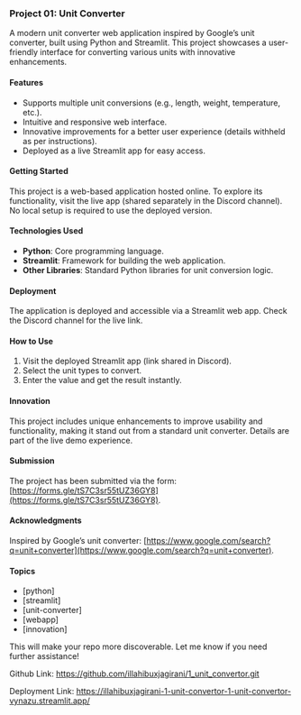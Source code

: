 ### Project 01: Unit Converter
A modern unit converter web application inspired by Google’s unit converter, built using Python and Streamlit. This project showcases a user-friendly interface for converting various units with innovative enhancements.

#### Features
- Supports multiple unit conversions (e.g., length, weight, temperature, etc.).
- Intuitive and responsive web interface.
- Innovative improvements for a better user experience (details withheld as per instructions).
- Deployed as a live Streamlit app for easy access.

#### Getting Started
This project is a web-based application hosted online. To explore its functionality, visit the live app (shared separately in the Discord channel). No local setup is required to use the deployed version.

#### Technologies Used
- **Python**: Core programming language.
- **Streamlit**: Framework for building the web application.
- **Other Libraries**: Standard Python libraries for unit conversion logic.

#### Deployment
The application is deployed and accessible via a Streamlit web app. Check the Discord channel for the live link.

#### How to Use
1. Visit the deployed Streamlit app (link shared in Discord).
2. Select the unit types to convert.
3. Enter the value and get the result instantly.

#### Innovation
This project includes unique enhancements to improve usability and functionality, making it stand out from a standard unit converter. Details are part of the live demo experience.

#### Submission
The project has been submitted via the form: [https://forms.gle/tS7C3sr55tUZ36GY8](https://forms.gle/tS7C3sr55tUZ36GY8).

#### Acknowledgments
Inspired by Google’s unit converter: [https://www.google.com/search?q=unit+converter](https://www.google.com/search?q=unit+converter).

#### Topics
- [python]
- [streamlit]
- [unit-converter]
- [webapp]
- [innovation]

This will make your repo more discoverable. Let me know if you need further assistance!


Github Link: https://github.com/illahibuxjagirani/1_unit_convertor.git


Deployment Link: https://illahibuxjagirani-1-unit-convertor-1-unit-convertor-vynazu.streamlit.app/

